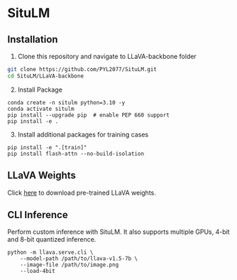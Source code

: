 # SituLM
## Installation
1. Clone this repository and navigate to LLaVA-backbone folder
```bash
git clone https://github.com/PYL2077/SituLM.git
cd SituLM/LLaVA-backbone
```

2. Install Package
```Shell
conda create -n situlm python=3.10 -y
conda activate situlm
pip install --upgrade pip  # enable PEP 660 support
pip install -e .
```

3. Install additional packages for training cases
```
pip install -e ".[train]"
pip install flash-attn --no-build-isolation
```

## LLaVA Weights
Click [here]([https://github.com/haotian-liu/LLaVA/blob/main/docs/MODEL_ZOO.md](https://huggingface.co/liuhaotian/llava-v1.5-7b)) to download pre-trained LLaVA weights. 

## CLI Inference

Perform custom inference with SituLM. It also supports multiple GPUs, 4-bit and 8-bit quantized inference.
```Shell
python -m llava.serve.cli \
    --model-path /path/to/llava-v1.5-7b \
    --image-file /path/to/image.png
    --load-4bit
```
